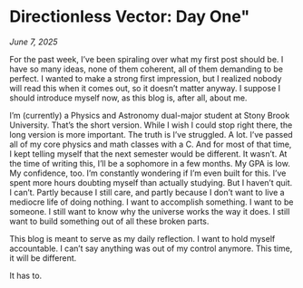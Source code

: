 # Directionless Vector: Day One"
*June 7, 2025*


For the past week, I’ve been spiraling over what my first post should be. I have so many ideas, none of them coherent, all of them demanding to be perfect. I wanted to make a strong first impression, but I realized nobody will read this when it comes out, so it doesn’t matter anyway. I suppose I should introduce myself now, as this blog is, after all, about me.

I’m (currently) a Physics and Astronomy dual-major student at Stony Brook University. That’s the short version. While I wish I could stop right there, the long version is more important. The truth is I’ve struggled. A lot. I’ve passed all of my core physics and math classes with a C. And for most of that time, I kept telling myself that the next semester would be different. It wasn’t. At the time of writing this, I’ll be a sophomore in a few months. My GPA is low. My confidence, too. I’m constantly wondering if I’m even built for this. I’ve spent more hours doubting myself than actually studying. But I haven’t quit. I can’t. Partly because I still care, and partly because I don’t want to live a mediocre life of doing nothing. I want to accomplish something. I want to be someone. I still want to know why the universe works the way it does. I still want to build something out of all these broken parts.

This blog is meant to serve as my daily reflection. I want to hold myself accountable. I can’t say anything was out of my control anymore. This time, it will be different.  

It has to.
